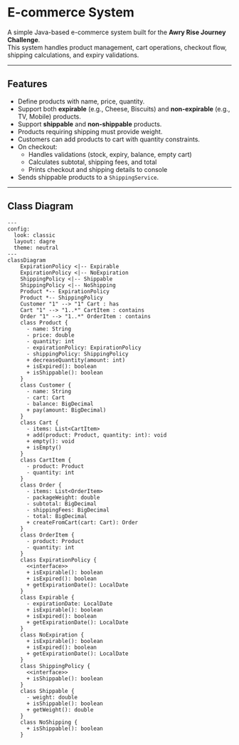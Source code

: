 # E-commerce System

A simple Java-based e-commerce system built for the **Awry Rise Journey Challenge**.  
This system handles product management, cart operations, checkout flow, shipping calculations, and expiry validations.

---

## Features

- Define products with name, price, quantity.
- Support both **expirable** (e.g., Cheese, Biscuits) and **non-expirable** (e.g., TV, Mobile) products.
- Support **shippable** and **non-shippable** products.
- Products requiring shipping must provide weight.
- Customers can add products to cart with quantity constraints.
- On checkout:
  - Handles validations (stock, expiry, balance, empty cart)
  - Calculates subtotal, shipping fees, and total
  - Prints checkout and shipping details to console
- Sends shippable products to a `ShippingService`.

---

## Class Diagram

```mermaid
---
config:
  look: classic
  layout: dagre
  theme: neutral
---
classDiagram
    ExpirationPolicy <|-- Expirable
    ExpirationPolicy <|-- NoExpiration
    ShippingPolicy <|-- Shippable
    ShippingPolicy <|-- NoShipping
    Product *-- ExpirationPolicy
    Product *-- ShippingPolicy
    Customer "1" --> "1" Cart : has
    Cart "1" --> "1..*" CartItem : contains
    Order "1" --> "1..*" OrderItem : contains 
    class Product {
      - name: String
      - price: double
      - quantity: int
      - expirationPolicy: ExpirationPolicy
      - shippingPolicy: ShippingPolicy
      + decreaseQuantity(amount: int)
      + isExpired(): boolean
      + isShippable(): boolean
    }
    class Customer {
      - name: String
      - cart: Cart
      - balance: BigDecimal
      + pay(amount: BigDecimal)
    }
    class Cart {
      - items: List<CartItem>
      + add(product: Product, quantity: int): void
      + empty(): void
      + isEmpty()
    }
    class CartItem {
      - product: Product
      - quantity: int
    }
    class Order {
      - items: List<OrderItem>
      - packageWeight: double
      - subtotal: BigDecimal
      - shippingFees: BigDecimal
      - total: BigDecimal
      + createFromCart(cart: Cart): Order
    }
    class OrderItem {
      - product: Product
      - quantity: int
    }
    class ExpirationPolicy {
      <<interface>>
      + isExpirable(): boolean
      + isExpired(): boolean
      + getExpirationDate(): LocalDate
    }
    class Expirable {
      - expirationDate: LocalDate
      + isExpirable(): boolean
      + isExpired(): boolean
      + getExpirationDate(): LocalDate
    }
    class NoExpiration {
      + isExpirable(): boolean
      + isExpired(): boolean
      + getExpirationDate(): LocalDate
    }
    class ShippingPolicy {
      <<interface>>
      + isShippable(): boolean
    }
    class Shippable {
      - weight: double
      + isShippable(): boolean
      + getWeight(): double 
    }
    class NoShipping {
      + isShippable(): boolean
    }

```
